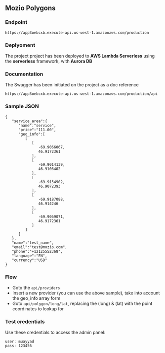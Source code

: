 ## Mozio Polygons

### Endpoint

```
https://app3oebcxb.execute-api.us-west-1.amazonaws.com/production
```

### Deplyoment

The project project has been deployed to **AWS Lambda Serverless** using the **serverless** framework, with **Aurora DB**

### Documentation

The Swagger has been initiated on the project as a doc reference

```
https://app3oebcxb.execute-api.us-west-1.amazonaws.com/production/api
```

### Sample JSON

```
{
   "service_area":{
      "name":"service",
      "price":"111.00",
      "geo_info":[
         [
            [
               -69.9066067,
               46.9172361
            ],
            [
               -69.9014139,
               46.9106402
            ],
            [
               -69.9154902,
               46.9072393
            ],
            [
               -69.9187088,
               46.914246
            ],
            [
               -69.9069071,
               46.9172361
            ]
         ]
      ]
   },
   "name":"test_name",
   "email":"test@mozio.com",
   "phone":"+12125552368",
   "language":"EN",
   "currency":"USD"
}
```

### Flow

- Goto the `api/providers`
- Insert a new provider (you can use the above sample), take into account the geo_info array form
- Goto `api/polygon/long/lat`, replacing the (long) & (lat) with the point coordinates to lookup for

### Test credentials

Use these credentials to access the admin panel:

```
user: muayyad
pass: 123456
```
